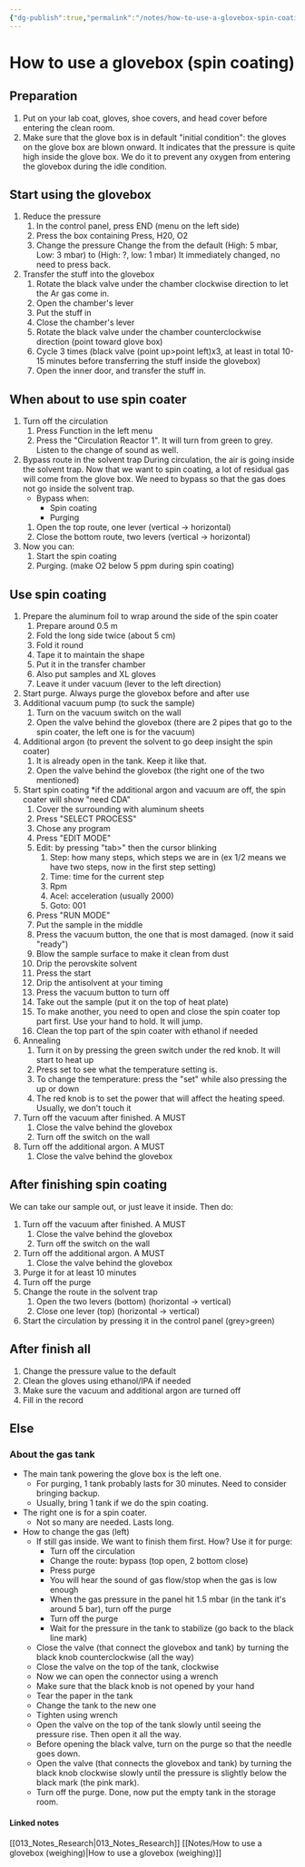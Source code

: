 ```yaml
---
{"dg-publish":true,"permalink":"/notes/how-to-use-a-glovebox-spin-coating/","tags":["compiled"]}
---
```



# How to use a glovebox (spin coating)

## Preparation
1.  Put on your lab coat, gloves, shoe covers, and head cover before entering the clean room.
2. Make sure that the glove box is in default "initial condition": the gloves on the glove box are blown onward. It indicates that the pressure is quite high inside the glove box. We do it to prevent any oxygen from entering the glovebox during the idle condition.


## Start using the glovebox
1. Reduce the pressure
	1. In the control panel, press END (menu on the left side)
	2. Press the box containing Press, H20, O2
	3. Change the pressure
		Change the  from the default (High: 5 mbar, Low: 3 mbar) to (High: ?, low: 1 mbar)
		It immediately changed, no need to press back. 
2. Transfer the stuff into the glovebox
	1. Rotate the black valve under the chamber clockwise direction to let the Ar gas come in.
	2. Open the chamber's lever
	3. Put the stuff in
	4. Close the chamber's lever
	5. Rotate the black valve under the chamber counterclockwise direction (point toward glove box)
	6. Cycle 3 times (black valve (point up>point left)x3, at least in total 10-15 minutes before transferring the stuff inside the glovebox)
	7. Open the inner door, and transfer the stuff in.

## When about to use spin coater
1. Turn off the circulation
	1. Press Function in the left menu
	2. Press the "Circulation Reactor 1". It will turn from green to grey. Listen to the change of sound as well.
2. Bypass route in the solvent trap
	During circulation, the air is going inside the solvent trap.
	Now that we want to spin coating, a lot of residual gas will come from the glove box. We need to bypass so that the gas does not go inside the solvent trap.
	- Bypass when: 
		- Spin coating
		- Purging
	1. Open the top route, one lever (vertical -> horizontal)
	2. Close the bottom route, two levers (vertical -> horizontal)
3. Now you can:
	1. Start the spin coating
	2. Purging. (make O2 below 5 ppm during spin coating)

## Use spin coating
1. Prepare the aluminum foil to wrap around the side of the spin coater
	1. Prepare around 0.5 m
	2. Fold the long side twice (about 5 cm)
	3. Fold it round
	4. Tape it to maintain the shape
	5. Put it in the transfer chamber
	6. Also put samples and XL gloves
	7. Leave it under vacuum (lever to the left direction)
2. Start purge. Always purge the glovebox before and after use
3. Additional vacuum pump (to suck the sample)
	1. Turn on the vacuum switch on the wall
	2. Open the valve behind the glovebox (there are 2 pipes that go to the spin coater, the left one is for the vacuum)
4. Additional argon (to prevent the solvent to go deep insight the spin coater)
	1. It is already open in the tank. Keep it like that. 
	2. Open the valve behind the glovebox (the right one of the two mentioned)
5. Start spin coating
	*if the additional argon and vacuum are off, the spin coater will show "need CDA" 
	1. Cover the surrounding with aluminum sheets
	2. Press "SELECT PROCESS"
	3. Chose any program
	4. Press "EDIT MODE" 
	5. Edit: by pressing "tab>" then the cursor blinking
		1. Step: how many steps, which steps we are in (ex 1/2 means we have two steps, now in the first step setting)
		2. Time: time for the current step
		3. Rpm
		4. Acel: acceleration (usually 2000)
		5. Goto: 001
	6. Press "RUN MODE"
	7. Put the sample in the middle
	8. Press the vacuum button, the one that is most damaged. (now it said "ready")
	9. Blow the sample surface to make it clean from dust
	10. Drip the perovskite solvent
	11. Press the start
	12. Drip the antisolvent at your timing
	13. Press the vacuum button to turn off
	14. Take out the sample (put it on the top of heat plate)
	15. To make another, you need to open and close the spin coater top part first. Use your hand to hold. It will jump.
	16. Clean the top part of the spin coater with ethanol if needed
6. Annealing
	1. Turn it on by pressing the green switch under the red knob. It will start to heat up
	2. Press set to see what the temperature setting is.
	3. To change the temperature: press the "set" while also pressing the up or down
	4. The red knob is to set the power that will affect the heating speed. Usually, we don't touch it
7. Turn off the vacuum after finished. A MUST
	1. Close the valve behind the glovebox
	2. Turn off the switch on the wall
8. Turn off the additional argon. A MUST
	1. Close the valve behind the glovebox


## After finishing spin coating
We can take our sample out, or just leave it inside. 
Then do:
1. Turn off the vacuum after finished. A MUST
	1. Close the valve behind the glovebox
	2. Turn off the switch on the wall
2. Turn off the additional argon. A MUST
	1. Close the valve behind the glovebox
3. Purge it for at least 10 minutes
4. Turn off the purge
5. Change the route in the solvent trap
	1. Open the two levers (bottom) (horizontal -> vertical)
	2. Close one lever (top) (horizontal -> vertical)
6. Start the circulation by pressing it in the control panel (grey>green)

## After finish all
1. Change the pressure value to the default
2. Clean the gloves using ethanol/IPA if needed
3. Make sure the vacuum and additional argon are turned off
4. Fill in the record


## Else
### About the gas tank
- The main tank powering the glove box is the left one.
	- For purging, 1 tank probably lasts for 30 minutes. Need to consider bringing backup. 
	- Usually, bring 1 tank if we do the spin coating.
- The right one is for a spin coater.
	- Not so many are needed. Lasts long.
- How to change the gas (left)
	- If still gas inside. We want to finish them first. How? Use it for purge:
		- Turn off the circulation
		- Change the route: bypass (top open, 2 bottom close)
		- Press purge
		- You will hear the sound of gas flow/stop when the gas is low enough
		- When the gas pressure in the panel hit 1.5 mbar (in the tank it's around 5 bar), turn off the purge
		- Turn off the purge
		- Wait for the pressure in the tank to stabilize (go back to the black line mark)
	- Close the valve (that connect the glovebox and tank) by turning the black knob counterclockwise (all the way)
	- Close the valve on the top of the tank, clockwise
	- Now we can open the connector using a wrench
	- Make sure that the black knob is not opened by your hand
	- Tear the paper in the tank
	- Change the tank to the new one
	- Tighten using wrench
	- Open the valve on the top of the tank slowly until seeing the pressure rise. Then open it all the way.
	- Before opening the black valve, turn on the purge so that the needle goes down.
	- Open the valve  (that connects the glovebox and tank) by turning the black knob clockwise slowly until the pressure is slightly below the black mark (the pink mark).
	- Turn off the purge. 
	Done, now put the empty tank in the storage room.
	

#### Linked notes
[[013_Notes_Research\|013_Notes_Research]]
[[Notes/How to use a glovebox (weighing)\|How to use a glovebox (weighing)]]